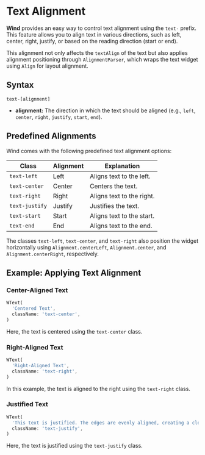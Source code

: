 # Text Alignment

**Wind** provides an easy way to control text alignment using the `text-` prefix. This feature allows you to align text in various directions, such as left, center, right, justify, or based on the reading direction (start or end).

This alignment not only affects the `textAlign` of the text but also applies alignment positioning through `AlignmentParser`, which wraps the text widget using `Align` for layout alignment.

## Syntax

```text
text-[alignment]
```

- **alignment:** The direction in which the text should be aligned (e.g., `left`, `center`, `right`, `justify`, `start`, `end`).

## Predefined Alignments

Wind comes with the following predefined text alignment options:

| **Class**      | **Alignment** | **Explanation**           |
|----------------|---------------|---------------------------|
| `text-left`    | Left          | Aligns text to the left.  |
| `text-center`  | Center        | Centers the text.         |
| `text-right`   | Right         | Aligns text to the right. |
| `text-justify` | Justify       | Justifies the text.       |
| `text-start`   | Start         | Aligns text to the start. |
| `text-end`     | End           | Aligns text to the end.   |

The classes `text-left`, `text-center`, and `text-right` also position the widget horizontally using `Alignment.centerLeft`, `Alignment.center`, and `Alignment.centerRight`, respectively.

## Example: Applying Text Alignment

### Center-Aligned Text

<x-preview path="typography/text_alignment_center" size="md" class="min-h-64"></x-preview>

```dart
WText(
  'Centered Text',
  className: 'text-center',
)
```

Here, the text is centered using the `text-center` class.

### Right-Aligned Text

<x-preview path="typography/text_alignment_right" size="md" class="min-h-64"></x-preview>

```dart
WText(
  'Right-Aligned Text',
  className: 'text-right',
)
```

In this example, the text is aligned to the right using the `text-right` class.

### Justified Text

<x-preview path="typography/text_alignment_justify" size="md" class="min-h-64"></x-preview>

```dart
WText(
  'This text is justified. The edges are evenly aligned, creating a clean and formal look.',
  className: 'text-justify',
)
```

Here, the text is justified using the `text-justify` class.

